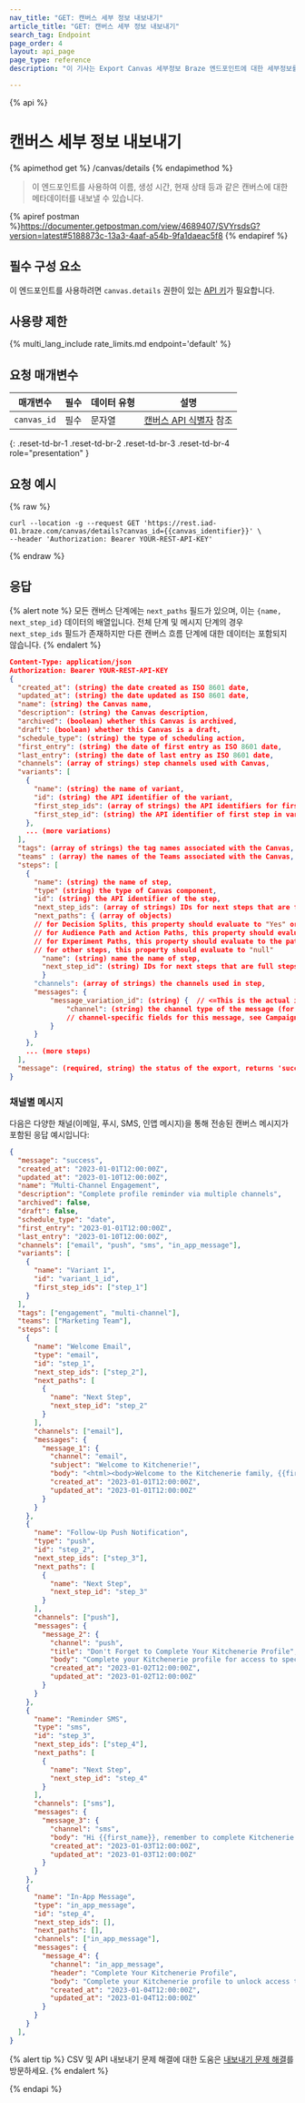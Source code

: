 ```yaml
---
nav_title: "GET: 캔버스 세부 정보 내보내기"
article_title: "GET: 캔버스 세부 정보 내보내기"
search_tag: Endpoint
page_order: 4
layout: api_page
page_type: reference
description: "이 기사는 Export Canvas 세부정보 Braze 엔드포인트에 대한 세부정보를 설명합니다."

---
```

{% api %}
# 캔버스 세부 정보 내보내기
{% apimethod get %}
/canvas/details
{% endapimethod %}

> 이 엔드포인트를 사용하여 이름, 생성 시간, 현재 상태 등과 같은 캔버스에 대한 메타데이터를 내보낼 수 있습니다.

{% apiref postman %}https://documenter.getpostman.com/view/4689407/SVYrsdsG?version=latest#5188873c-13a3-4aaf-a54b-9fa1daeac5f8 {% endapiref %}

## 필수 구성 요소

이 엔드포인트를 사용하려면 `canvas.details` 권한이 있는 [API 키]({{site.baseurl}}/api/basics#rest-api-key/)가 필요합니다.

## 사용량 제한

{% multi_lang_include rate_limits.md endpoint='default' %}

## 요청 매개변수

| 매개변수 | 필수 | 데이터 유형 | 설명 |
| --------- | -------- | --------- | ----------- |
| `canvas_id` | 필수 | 문자열 | [캔버스 API 식별자]({{site.baseurl}}/api/identifier_types/) 참조 |
{: .reset-td-br-1 .reset-td-br-2 .reset-td-br-3  .reset-td-br-4 role="presentation" }

## 요청 예시

{% raw %}
```
curl --location -g --request GET 'https://rest.iad-01.braze.com/canvas/details?canvas_id={{canvas_identifier}}' \
--header 'Authorization: Bearer YOUR-REST-API-KEY'
```
{% endraw %}

## 응답

{% alert note %}
모든 캔버스 단계에는 `next_paths` 필드가 있으며, 이는 `{name, next_step_id}` 데이터의 배열입니다. 전체 단계 및 메시지 단계의 경우 `next_step_ids` 필드가 존재하지만 다른 캔버스 흐름 단계에 대한 데이터는 포함되지 않습니다.
{% endalert %}

```json
Content-Type: application/json
Authorization: Bearer YOUR-REST-API-KEY
{
  "created_at": (string) the date created as ISO 8601 date,
  "updated_at": (string) the date updated as ISO 8601 date,
  "name": (string) the Canvas name,
  "description": (string) the Canvas description,
  "archived": (boolean) whether this Canvas is archived,
  "draft": (boolean) whether this Canvas is a draft,
  "schedule_type": (string) the type of scheduling action,
  "first_entry": (string) the date of first entry as ISO 8601 date,
  "last_entry": (string) the date of last entry as ISO 8601 date,
  "channels": (array of strings) step channels used with Canvas,
  "variants": [
    {
      "name": (string) the name of variant,
      "id": (string) the API identifier of the variant,
      "first_step_ids": (array of strings) the API identifiers for first steps in variant,
      "first_step_id": (string) the API identifier of first step in variant (deprecated in November 2017, only included if the variant has only one first step)
    },
    ... (more variations)
  ],
  "tags": (array of strings) the tag names associated with the Canvas,
  "teams" : (array) the names of the Teams associated with the Canvas,
  "steps": [
    {
      "name": (string) the name of step,
      "type" (string) the type of Canvas component,
      "id": (string) the API identifier of the step,
      "next_step_ids": (array of strings) IDs for next steps that are full steps or Message steps,
      "next_paths": { (array of objects)
      // for Decision Splits, this property should evaluate to "Yes" or "No"
      // for Audience Path and Action Paths, this property should evaluate to the group name
      // for Experiment Paths, this property should evaluate to the path name
      // for other steps, this property should evaluate to "null"
        "name": (string) name the name of step,
        "next_step_id": (string) IDs for next steps that are full steps or Message steps,
        }
      "channels": (array of strings) the channels used in step,
      "messages": {
          "message_variation_id": (string) {  // <=This is the actual id
              "channel": (string) the channel type of the message (for example, "email"),
              // channel-specific fields for this message, see Campaign Details endpoint API Response for example message responses
          }
      }
    },
    ... (more steps)
  ],
  "message": (required, string) the status of the export, returns 'success' when completed without errors
}
```

### 채널별 메시지

다음은 다양한 채널(이메일, 푸시, SMS, 인앱 메시지)을 통해 전송된 캔버스 메시지가 포함된 응답 예시입니다:

```json
{
  "message": "success",
  "created_at": "2023-01-01T12:00:00Z",
  "updated_at": "2023-01-10T12:00:00Z",
  "name": "Multi-Channel Engagement",
  "description": "Complete profile reminder via multiple channels",
  "archived": false,
  "draft": false,
  "schedule_type": "date",
  "first_entry": "2023-01-01T12:00:00Z",
  "last_entry": "2023-01-10T12:00:00Z",
  "channels": ["email", "push", "sms", "in_app_message"],
  "variants": [
    {
      "name": "Variant 1",
      "id": "variant_1_id",
      "first_step_ids": ["step_1"]
    }
  ],
  "tags": ["engagement", "multi-channel"],
  "teams": ["Marketing Team"],
  "steps": [
    {
      "name": "Welcome Email",
      "type": "email",
      "id": "step_1",
      "next_step_ids": ["step_2"],
      "next_paths": [
        {
          "name": "Next Step",
          "next_step_id": "step_2"
        }
      ],
      "channels": ["email"],
      "messages": {
        "message_1": {
          "channel": "email",
          "subject": "Welcome to Kitchenerie!",
          "body": "<html><body>Welcome to the Kitchenerie family, {{first_name}}!</body></html>",
          "created_at": "2023-01-01T12:00:00Z",
          "updated_at": "2023-01-01T12:00:00Z"
        }
      }
    },
    {
      "name": "Follow-Up Push Notification",
      "type": "push",
      "id": "step_2",
      "next_step_ids": ["step_3"],
      "next_paths": [
        {
          "name": "Next Step",
          "next_step_id": "step_3"
        }
      ],
      "channels": ["push"],
      "messages": {
        "message_2": {
          "channel": "push",
          "title": "Don't Forget to Complete Your Kitchenerie Profile",
          "body": "Complete your Kitchenerie profile for access to special offers and local events.",
          "created_at": "2023-01-02T12:00:00Z",
          "updated_at": "2023-01-02T12:00:00Z"
        }
      }
    },
    {
      "name": "Reminder SMS",
      "type": "sms",
      "id": "step_3",
      "next_step_ids": ["step_4"],
      "next_paths": [
        {
          "name": "Next Step",
          "next_step_id": "step_4"
        }
      ],
      "channels": ["sms"],
      "messages": {
        "message_3": {
          "channel": "sms",
          "body": "Hi {{first_name}}, remember to complete Kitchenerie your profile!",
          "created_at": "2023-01-03T12:00:00Z",
          "updated_at": "2023-01-03T12:00:00Z"
        }
      }
    },
    {
      "name": "In-App Message",
      "type": "in_app_message",
      "id": "step_4",
      "next_step_ids": [],
      "next_paths": [],
      "channels": ["in_app_message"],
      "messages": {
        "message_4": {
          "channel": "in_app_message",
          "header": "Complete Your Kitchenerie Profile",
          "body": "Complete your Kitchenerie profile to unlock access to savings and local events!",
          "created_at": "2023-01-04T12:00:00Z",
          "updated_at": "2023-01-04T12:00:00Z"
        }
      }
    }
  ],
}
```

{% alert tip %}
CSV 및 API 내보내기 문제 해결에 대한 도움은 [내보내기 문제 해결]({{site.baseurl}}/user_guide/data/export_braze_data/export_troubleshooting/)를 방문하세요.
{% endalert %}

{% endapi %}
